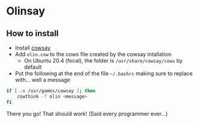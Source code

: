 # Olinsay

## How to install

- Install [cowsay](https://opensource.com/article/18/12/linux-toy-cowsay)
- Add `olin.cow` to the cows file created by the cowsay intallation
  - On Ubuntu 20.4 (focal), the folder is `/usr/share/cowsay/cows` by default
- Put the following at the end of the file `~/.bashrc` making sure to replace <message> with... well a message

``` bash
if [ -x /usr/games/cowsay ]; then
    cowthink -f olin <message>
fi

```

There you go! That should work! (Said every programmer ever...)
